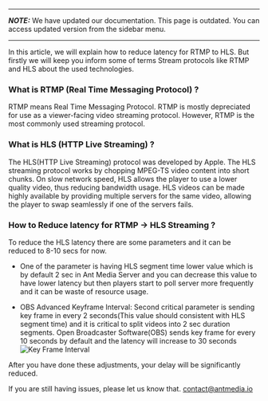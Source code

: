***
**_NOTE:_** We have updated our documentation. This page is outdated. You can access updated version from the sidebar menu.
***
In this article, we will explain how to reduce latency for RTMP to HLS. But firstly we will keep you inform some of terms Stream protocols like RTMP and HLS about the used technologies.

### What is RTMP (Real Time Messaging Protocol) ?
RTMP means Real Time Messaging Protocol. RTMP is mostly depreciated for use as a viewer-facing video streaming protocol. However, RTMP is the most commonly used streaming protocol.

### What is HLS (HTTP Live Streaming) ?
The HLS(HTTP Live Streaming) protocol was developed by Apple. The HLS streaming protocol works by chopping MPEG-TS video content into short chunks. On slow network speed, HLS allows the player to use a lower quality video, thus reducing bandwidth usage. HLS videos can be made highly available by providing multiple servers for the same video, allowing the player to swap seamlessly if one of the servers fails.

### How to Reduce latency for RTMP -> HLS Streaming ?
To reduce the HLS latency there are some parameters and it can be reduced to 8-10 secs for now.

* One of the parameter is having HLS segment time lower value which is by default 2 sec in Ant Media Server and you can decrease this value to have lower latency but then players start to poll server more frequently and it can be waste of resource usage.

* OBS Advanced Keyframe Interval: Second critical parameter is sending key frame in every 2 seconds(This value should consistent with HLS segment time) and it is critical to split videos into 2 sec duration segments. Open Broadcaster Software(OBS) sends key frame for every 10 seconds by default and the latency will increase to 30 seconds
![Key Frame Interval](https://i0.wp.com/antmedia.io/wp-content/uploads/2018/05/obs-keyframe-setting.png)

After you have done these adjustments, your delay will be significantly reduced. 

If you are still having issues, please let us know that. [contact@antmedia.io](mailto:contact@antmedia.io) 
